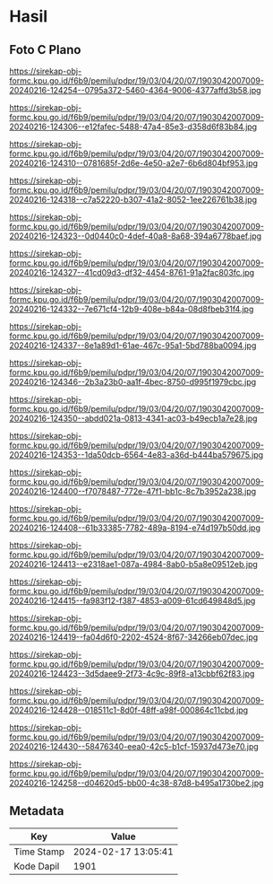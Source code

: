 # Hasil

## Foto C Plano

https://sirekap-obj-formc.kpu.go.id/f6b9/pemilu/pdpr/19/03/04/20/07/1903042007009-20240216-124254--0795a372-5460-4364-9006-4377affd3b58.jpg

https://sirekap-obj-formc.kpu.go.id/f6b9/pemilu/pdpr/19/03/04/20/07/1903042007009-20240216-124306--e12fafec-5488-47a4-85e3-d358d6f83b84.jpg

https://sirekap-obj-formc.kpu.go.id/f6b9/pemilu/pdpr/19/03/04/20/07/1903042007009-20240216-124310--0781685f-2d6e-4e50-a2e7-6b6d804bf953.jpg

https://sirekap-obj-formc.kpu.go.id/f6b9/pemilu/pdpr/19/03/04/20/07/1903042007009-20240216-124318--c7a52220-b307-41a2-8052-1ee226761b38.jpg

https://sirekap-obj-formc.kpu.go.id/f6b9/pemilu/pdpr/19/03/04/20/07/1903042007009-20240216-124323--0d0440c0-4def-40a8-8a68-394a6778baef.jpg

https://sirekap-obj-formc.kpu.go.id/f6b9/pemilu/pdpr/19/03/04/20/07/1903042007009-20240216-124327--41cd09d3-df32-4454-8761-91a2fac803fc.jpg

https://sirekap-obj-formc.kpu.go.id/f6b9/pemilu/pdpr/19/03/04/20/07/1903042007009-20240216-124332--7e671cf4-12b9-408e-b84a-08d8fbeb31f4.jpg

https://sirekap-obj-formc.kpu.go.id/f6b9/pemilu/pdpr/19/03/04/20/07/1903042007009-20240216-124337--8e1a89d1-61ae-467c-95a1-5bd788ba0094.jpg

https://sirekap-obj-formc.kpu.go.id/f6b9/pemilu/pdpr/19/03/04/20/07/1903042007009-20240216-124346--2b3a23b0-aa1f-4bec-8750-d995f1979cbc.jpg

https://sirekap-obj-formc.kpu.go.id/f6b9/pemilu/pdpr/19/03/04/20/07/1903042007009-20240216-124350--abdd021a-0813-4341-ac03-b49ecb1a7e28.jpg

https://sirekap-obj-formc.kpu.go.id/f6b9/pemilu/pdpr/19/03/04/20/07/1903042007009-20240216-124353--1da50dcb-6564-4e83-a36d-b444ba579675.jpg

https://sirekap-obj-formc.kpu.go.id/f6b9/pemilu/pdpr/19/03/04/20/07/1903042007009-20240216-124400--f7078487-772e-47f1-bb1c-8c7b3952a238.jpg

https://sirekap-obj-formc.kpu.go.id/f6b9/pemilu/pdpr/19/03/04/20/07/1903042007009-20240216-124408--61b33385-7782-489a-8194-e74d197b50dd.jpg

https://sirekap-obj-formc.kpu.go.id/f6b9/pemilu/pdpr/19/03/04/20/07/1903042007009-20240216-124413--e2318ae1-087a-4984-8ab0-b5a8e09512eb.jpg

https://sirekap-obj-formc.kpu.go.id/f6b9/pemilu/pdpr/19/03/04/20/07/1903042007009-20240216-124415--fa983f12-f387-4853-a009-61cd649848d5.jpg

https://sirekap-obj-formc.kpu.go.id/f6b9/pemilu/pdpr/19/03/04/20/07/1903042007009-20240216-124419--fa04d6f0-2202-4524-8f67-34266eb07dec.jpg

https://sirekap-obj-formc.kpu.go.id/f6b9/pemilu/pdpr/19/03/04/20/07/1903042007009-20240216-124423--3d5daee9-2f73-4c9c-89f8-a13cbbf62f83.jpg

https://sirekap-obj-formc.kpu.go.id/f6b9/pemilu/pdpr/19/03/04/20/07/1903042007009-20240216-124428--018511c1-8d0f-48ff-a98f-000864c11cbd.jpg

https://sirekap-obj-formc.kpu.go.id/f6b9/pemilu/pdpr/19/03/04/20/07/1903042007009-20240216-124430--58476340-eea0-42c5-b1cf-15937d473e70.jpg

https://sirekap-obj-formc.kpu.go.id/f6b9/pemilu/pdpr/19/03/04/20/07/1903042007009-20240216-124258--d04620d5-bb00-4c38-87d8-b495a1730be2.jpg


## Metadata

| Key        | Value               |
| ---------- | ------------------- |
| Time Stamp | 2024-02-17 13:05:41 |
| Kode Dapil | 1901                |



